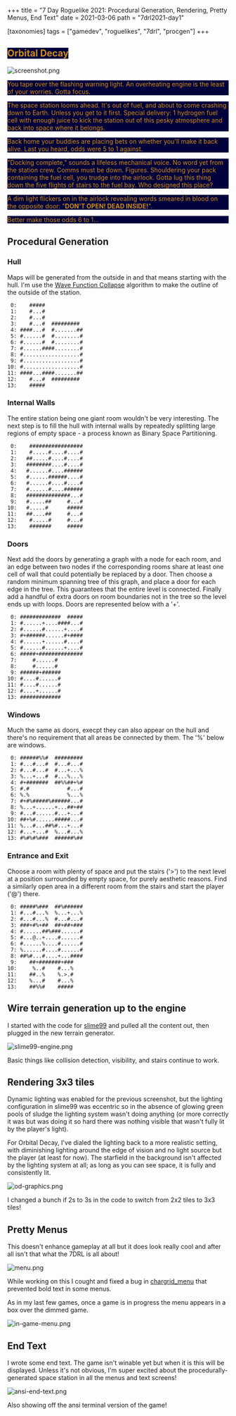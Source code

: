 +++
title = "7 Day Roguelike 2021: Procedural Generation, Rendering, Pretty Menus, End Text"
date = 2021-03-06
path = "7drl2021-day1"

[taxonomies]
tags = ["gamedev", "roguelikes", "7drl", "procgen"]
+++
<style>
.orbital-decay {
    color: #D08C15;
    background-color: #00003B;
}
</style>

## <span class="orbital-decay">Orbital Decay</span>

![screenshot.png](screenshot.png)

<p class="orbital-decay">
You tape over the flashing warning light.
An overheating engine is the least of your worries.
Gotta focus.
</p>

<p class="orbital-decay">
The space station looms ahead.
It's out of fuel, and about to come crashing down to Earth.
Unless you get to it first.
Special delivery: 1 hydrogen fuel cell with enough juice to kick the station out of this pesky atmosphere and back into space where it belongs.
</p>

<!-- more -->

<p class="orbital-decay">
Back home your buddies are placing bets on whether you'll make it back alive.
Last you heard, odds were 5 to 1 against.
</p>

<p class="orbital-decay">
"Docking complete," sounds a lifeless mechanical voice. No word yet from the station crew. Comms must be down. Figures.
Shouldering your pack containing the fuel cell, you trudge into the airlock.
Gotta lug this thing down the five flights of stairs to the fuel bay. Who designed this place?
</p>

<p class="orbital-decay">
A dim light flickers on in the airlock revealing words smeared in blood on the opposite door:
"<span style="font-weight:bold">DON'T OPEN! DEAD INSIDE!</span>".
</p>

<p class="orbital-decay">
Better make those odds 6 to 1...
</p>

## Procedural Generation

### Hull

Maps will be generated from the outside in and that means starting with the hull.
I'm use the [Wave Function Collapse](@/blog/wave-function-collapse/index.md) algorithm to make the outline of the outside of the station.
```
 0:    #####            
 1:    #...#            
 2:    #...#            
 3:    #...#  ######### 
 4: ####...#  #.......##
 5: #......#  #........#
 6: #......#  #........#
 7: #......####........#
 8: #..................#
 9: #..................#
10: #..................#
11: ####...####.......##
12:    #...#  ######### 
13:    #####            
```

### Internal Walls

The entire station being one giant room wouldn't be very interesting.
The next step is to fill the hull with internal walls by repeatedly splitting
large regions of empty space - a process known as Binary Space Partitioning.
```
 0:    #################
 1:    #.....#....#....#
 2:   ##.....#....#....#
 3:   ########....#....#
 4:   #......#....######
 5:   #......######....#
 6:   #......#....#....#
 7:   #......#....######
 8:   ##############...#
 9:   #.....##     #...#
10:   #.....#      #####
11:   ##....##     #...#
12:    #.....#     #...#
13:    #######     #####
```

### Doors

Next add the doors by generating a graph with a node for each room,
and an edge between two nodes if the corresponding rooms share at
least one cell of wall that could potentially be replaced by a door.
Then choose a random minimum spanning tree of this graph, and place
a door for each edge in the tree. This guarantees that the entire
level is connected.
Finally add a handful of extra doors
on room boundaries not in the tree so the level ends up with loops.
Doors are represented below with a '+'.

```
 0: #############  #####
 1: #......+....####...#
 2: #......#......+....#
 3: #+######......#+####
 4: #......+......#....#
 5: #......#......+....#
 6: #####+##############
 7:     #......#        
 8:     #......#        
 9: ######+######       
10: #....#......#       
11: #....#......#       
12: #....+......#       
13: #############       
```

### Windows

Much the same as doors, execpt they can also appear on the hull
and there's no requirement that all areas be connected by them.
The '%' below are windows.

```
 0: ######%%#  #########
 1: #...#...#  #...#...#
 2: #...#...#  #...+...%
 3: %...+...#  #...%...%
 4: #+#######  ##%%##+%#
 5: #.#            #...#
 6: %.%            %...%
 7: #+#%#####%######...#
 8: %...+......+...##+##
 9: #...#......#...+...#
10: ##+%#......#####...#
11: %...#...##%#...+...#
12: #...+...#  %...#...%
13: #%#%#%###  ######%##
```

### Entrance and Exit

Choose a room with plenty of space and put the stairs ('>') to the next
level at a position surrounded by empty space, for purely aesthetic reasons.
Find a similarly open area in a different room from the stairs and start the
player ('@') there.

```
 0: #####%###  ##%######
 1: #...#...%  %...+...%
 2: #...#...%  #...#...#
 3: ###+#%+##  ##+##+###
 4: #......##%###......#
 5: #...@..+....#......#
 6: #......%....#......#
 7: %......#....#......#
 8: ##%#...#....+...####
 9:    ##+#######+###   
10:     %..#    #...%   
11:    ##..%    %.>.#   
12:    %...#    #...%   
13:    ##%%#    #####   
```

## Wire terrain generation up to the engine

I started with the code for [slime99](@/blog/slime99/index.md) and pulled all the content out, then plugged in the new terrain generator.

![slime99-engine.png](slime99-engine.png)

Basic things like collision detection, visibility, and stairs continue to work.

## Rendering 3x3 tiles

Dynamic lighting was enabled for the previous screenshot, but the lighting configuration in slime99 was eccentric so in the absence
of glowing green pools of sludge the lighting system wasn't doing anything (or more correctly it was but was doing it so hard there
was nothing visible that wasn't fully lit by the player's light).

For Orbital Decay, I've dialed the lighting back to a more realistic setting, with diminishing lighting around the edge of vision and
no light source but the player (at least for now). The starfield in the background isn't affected by the lighting system at all; as
long as you can see space, it is fully and consistently lit.

![od-graphics.png](od-graphics.png)

I changed a bunch if 2s to 3s in the code to switch from 2x2 tiles to 3x3 tiles!

## Pretty Menus

This doesn't enhance gameplay at all but it does look really cool and after all isn't that what the 7DRL is all about!

![menu.png](menu.png)

While working on this I cought and fixed a bug in [chargrid_menu](https://crates.io/crates/chargrid_menu) that prevented bold text in some menus.

As in my last few games, once a game is in progress the menu appears in a box over the dimmed game.

![in-game-menu.png](in-game-menu.png)

## End Text

I wrote some end text. The game isn't winable yet but when it is this will be displayed.
Unless it's not obvious, I'm super excited about the procedurally-generated space station in all the menus and text screens!

![ansi-end-text.png](ansi-end-text.png)

Also showing off the ansi terminal version of the game!
